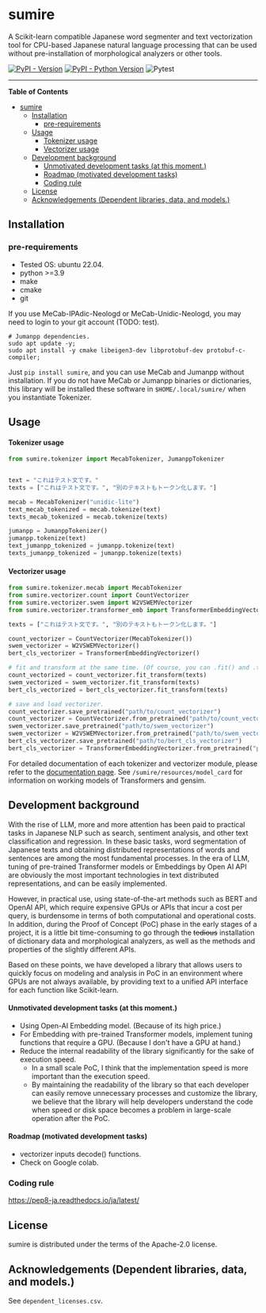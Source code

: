 # sumire

A Scikit-learn compatible Japanese word segmenter and text vectorization tool 
for CPU-based Japanese natural language processing that can be used 
without pre-installation of morphological analyzers or other tools.

[![PyPI - Version](https://img.shields.io/pypi/v/sumire.svg)](https://pypi.org/project/sumire)
[![PyPI - Python Version](https://img.shields.io/pypi/pyversions/sumire.svg)](https://pypi.org/project/sumire)
![Pytest](https://github.com/reiven-c-t/sumire/actions/workflows/python-app.yml/badge.svg)

-----

**Table of Contents**

- [sumire](#sumire)
  * [Installation](#installation)
    + [pre-requirements](#pre-requirements)
  * [Usage](#usage)
      - [Tokenizer usage](#tokenizer-usage)
      - [Vectorizer usage](#vectorizer-usage)
  * [Development background](#development-background)
      - [Unmotivated development tasks (at this moment.)](#unmotivated-development-tasks-at-this-moment)
      - [Roadmap (motivated development tasks)](#roadmap-motivated-development-tasks)
    + [Coding rule](#coding-rule)
  * [License](#license)
  * [Acknowledgements (Dependent libraries, data, and models.)](#acknowledgements-dependent-libraries-data-and-models)

## Installation

### pre-requirements

- Tested OS: ubuntu 22.04.
- python >=3.9
- make
- cmake
- git 

If you use MeCab-IPAdic-Neologd or MeCab-Unidic-Neologd, you may need to login to your git account (TODO: test).

```shell
# Jumanpp dependencies.
sudo apt update -y;
sudo apt install -y cmake libeigen3-dev libprotobuf-dev protobuf-c-compiler;
```

Just `pip install sumire`, and you can use MeCab and Jumanpp without installation.
If you do not have MeCab or Jumanpp binaries or dictionaries, 
this library will be installed these software in `$HOME/.local/sumire/` when you instantiate Tokenizer.


## Usage

#### Tokenizer usage

```python
from sumire.tokenizer import MecabTokenizer, JumanppTokenizer


text = "これはテスト文です。" 
texts = ["これはテスト文です。", "別のテキストもトークン化します。"]

mecab = MecabTokenizer("unidic-lite")
text_mecab_tokenized = mecab.tokenize(text)
texts_mecab_tokenized = mecab.tokenize(texts)

jumanpp = JumanppTokenizer()
jumanpp.tokenize(text)
text_jumanpp_tokenized = jumanpp.tokenize(text)
texts_jumanpp_tokenized = jumanpp.tokenize(texts)
```

#### Vectorizer usage

```python
from sumire.tokenizer.mecab import MecabTokenizer
from sumire.vectorizer.count import CountVectorizer
from sumire.vectorizer.swem import W2VSWEMVectorizer
from sumire.vectorizer.transformer_emb import TransformerEmbeddingVectorizer

texts = ["これはテスト文です。", "別のテキストもトークン化します。"]

count_vectorizer = CountVectorizer(MecabTokenizer())
swem_vectorizer = W2VSWEMVectorizer()
bert_cls_vectorizer = TransformerEmbeddingVectorizer()

# fit and transform at the same time. (Of course, you can .fit() and .transform() separately!)
count_vectorized = count_vectorizer.fit_transform(texts)
swem_vectorized = swem_vectorizer.fit_transform(texts)
bert_cls_vectorized = bert_cls_vectorizer.fit_transform(texts)

# save and load vectorizer.
count_vectorizer.save_pretrained("path/to/count_vectorizer")
count_vectorizer = CountVectorizer.from_pretrained("path/to/count_vectorizer")
swem_vectorizer.save_pretrained("path/to/swem_vectorizer")
swem_vectorizer = W2VSWEMVectorizer.from_pretrained("path/to/swem_vectorizer")
bert_cls_vectorizer.save_pretrained("path/to/bert_cls_vectorizer")
bert_cls_vectorizer = TransformerEmbeddingVectorizer.from_pretrained("path/to/beert_cls_vectorizer")
```

For detailed documentation of each tokenizer and vectorizer module, please refer to the [documentation page](https://reiven-c-t.github.io/sumire/).
See `/sumire/resources/model_card` for information on working models of Transformers and gensim.

## Development background

With the rise of LLM, more and more attention has been paid to 
practical tasks in Japanese NLP such as search, sentiment analysis, and other text classification and regression.
In these basic tasks, word segmentation of Japanese texts and 
obtaining distributed representations of words and sentences are among the most fundamental processes.
In the era of LLM, tuning of pre-trained Transformer models or
Embeddings by Open AI API are obviously the most important technologies in text distributed representations,
and can be easily implemented. 

However, in practical use, using state-of-the-art methods such as BERT and OpenAI API,
which require expensive GPUs or APIs that incur a cost per query,
is burdensome in terms of both computational and operational costs.
In addition, during the Proof of Concept (PoC) phase in the early stages of a project,
it is a little bit time-consuming to go through the ~~tedious~~ installation of dictionary data and morphological analyzers,
as well as the methods and properties of the slightly different APIs.

Based on these points, we have developed a library that allows users to 
quickly focus on modeling and analysis in PoC in an environment where GPUs are not always available,
by providing text to a unified API interface for each function like Scikit-learn.

#### Unmotivated development tasks (at this moment.)

- Using Open-AI Embedding model. (Because of its high price.) 
- For Embedding with pre-trained Transformer models, implement tuning functions that require a GPU. (Because I don't have a GPU at hand.)
- Reduce the internal readability of the library significantly for the sake of execution speed. 
  - In a small scale PoC, I think that the implementation speed is more important than the execution speed.
  - By maintaining the readability of the library so that each developer can easily remove unnecessary processes and customize the library, we believe that the library will help developers understand the code when speed or disk space becomes a problem in large-scale operation after the PoC.

#### Roadmap (motivated development tasks)

- vectorizer inputs decode() functions.
- Check on Google colab.

### Coding rule

<https://pep8-ja.readthedocs.io/ja/latest/>


## License

sumire is distributed under the terms of the Apache-2.0 license.


## Acknowledgements (Dependent libraries, data, and models.)

See `dependent_licenses.csv`.